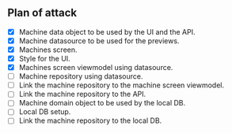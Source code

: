 ## Plan of attack

- [x] Machine data object to be used by the UI and the API.
- [x] Machine datasource to be used for the previews.
- [x] Machines screen.
- [x] Style for the UI.
- [x] Machines screen viewmodel using datasource.
- [ ] Machine repository using datasource. 
- [ ] Link the machine repository to the machine screen viewmodel.
- [ ] Link the machine repository to the API.
- [ ] Machine domain object to be used by the local DB.
- [ ] Local DB setup.
- [ ] Link the machine repository to the local DB.
